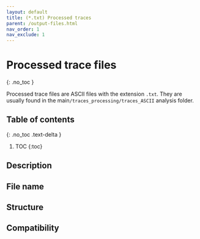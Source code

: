 ```yaml
---
layout: default
title: (*.txt) Processed traces
parent: /output-files.html
nav_order: 1
nav_exclude: 1
---
```



# Processed trace files
{: .no_toc }

Processed trace files are ASCII files with the extension `.txt`. They are usually found in the main`/traces_processing/traces_ASCII` analysis folder.

## Table of contents
{: .no_toc .text-delta }

1. TOC
{:toc}

## Description

## File name

## Structure

## Compatibility
